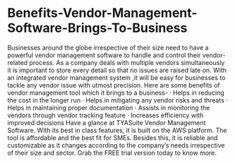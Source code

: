 # Benefits-Vendor-Management-Software-Brings-To-Business
Businesses around the globe irrespective of their size need to have a powerful vendor management software to handle and control their vendor-related process. As a company deals with multiple vendors simultaneously it is important to store every detail so that no issues are raised late on. With an integrated vendor management system ,it will be easy for businesses to tackle any vendor issue with utmost precision.  Here are some benefits of vendor management tool which it brings to a business- · Helps in reducing the cost in the longer run · Helps in mitigating any vendor risks and threats · Helps in maintaining proper documentation · Assists in monitoring the vendors through vendor tracking feature · Increases efficiency with improved decisions Have a glance at TYASuite Vendor Management Software. With its best in class features, it is built on the AWS platform. The tool is affordable and the best fit for SMEs. Besides this, it is reliable and customizable as it changes according to the company’s needs irrespective of their size and sector. Grab the FREE trial version today to know more. 
